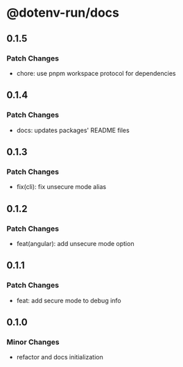 # @dotenv-run/docs

## 0.1.5

### Patch Changes

- chore: use pnpm workspace protocol for dependencies

## 0.1.4

### Patch Changes

- docs: updates packages' README files

## 0.1.3

### Patch Changes

- fix(cli): fix unsecure mode alias

## 0.1.2

### Patch Changes

- feat(angular): add unsecure mode option

## 0.1.1

### Patch Changes

- feat: add secure mode to debug info

## 0.1.0

### Minor Changes

- refactor and docs initialization
